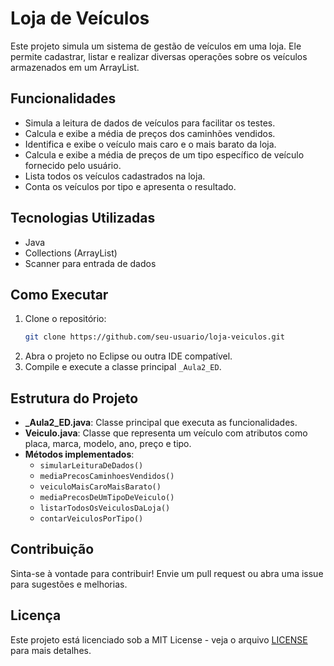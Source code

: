 # Loja de Veículos

Este projeto simula um sistema de gestão de veículos em uma loja. Ele permite cadastrar, listar e realizar diversas operações sobre os veículos armazenados em um ArrayList.

## Funcionalidades
- Simula a leitura de dados de veículos para facilitar os testes.
- Calcula e exibe a média de preços dos caminhões vendidos.
- Identifica e exibe o veículo mais caro e o mais barato da loja.
- Calcula e exibe a média de preços de um tipo específico de veículo fornecido pelo usuário.
- Lista todos os veículos cadastrados na loja.
- Conta os veículos por tipo e apresenta o resultado.

## Tecnologias Utilizadas
- Java
- Collections (ArrayList)
- Scanner para entrada de dados

## Como Executar
1. Clone o repositório:
   ```sh
   git clone https://github.com/seu-usuario/loja-veiculos.git
   ```
2. Abra o projeto no Eclipse ou outra IDE compatível.
3. Compile e execute a classe principal `_Aula2_ED`.

## Estrutura do Projeto
- **_Aula2_ED.java**: Classe principal que executa as funcionalidades.
- **Veiculo.java**: Classe que representa um veículo com atributos como placa, marca, modelo, ano, preço e tipo.
- **Métodos implementados**:
  - `simularLeituraDeDados()`
  - `mediaPrecosCaminhoesVendidos()`
  - `veiculoMaisCaroMaisBarato()`
  - `mediaPrecosDeUmTipoDeVeiculo()`
  - `listarTodosOsVeiculosDaLoja()`
  - `contarVeiculosPorTipo()`

## Contribuição
Sinta-se à vontade para contribuir! Envie um pull request ou abra uma issue para sugestões e melhorias.

## Licença
Este projeto está licenciado sob a MIT License - veja o arquivo [LICENSE](LICENSE) para mais detalhes.

